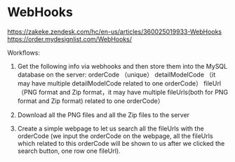 # WebHooks

https://zakeke.zendesk.com/hc/en-us/articles/360025019933-WebHooks
<br>
https://order.mydesignlist.com/WebHooks/

Workflows:
1. Get the following info via webhooks and then store them into the MySQL database on the server:
orderCode （unique）
detailModelCode （it may have multiple detailModelCode related to one orderCode）
fileUrl （PNG format and Zip format，it may have multiple fileUrls(both for PNG format and Zip format) related to one orderCode）

2. Download all the PNG files and all the Zip files to the server

3. Create a simple webpage to let us search all the fileUrls with the orderCode (we input the orderCode on the webpage, all the fileUrls which related to this orderCode will be shown to us after we clicked the search button, one row one fileUrl).
